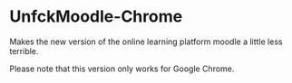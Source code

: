 # UnfckMoodle-Chrome
Makes the new version of the online learning platform moodle a little less terrible.

Please note that this version only works for Google Chrome.